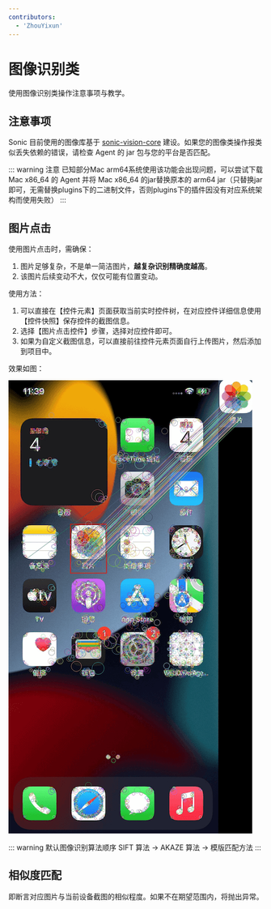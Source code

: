 ```yaml
---
contributors:
  - 'ZhouYixun'
---
```


# 图像识别类

使用图像识别类操作注意事项与教学。

## 注意事项

Sonic 目前使用的图像库基于 [sonic-vision-core](https://github.com/SonicCloudOrg/sonic-vision-core) 建设。如果您的图像类操作报类似丢失依赖的错误，请检查 Agent 的 jar 包与您的平台是否匹配。

::: warning 注意
已知部分Mac arm64系统使用该功能会出现问题，可以尝试下载 Mac x86_64 的 Agent 并将 Mac x86_64 的jar替换原本的 arm64 jar（只替换jar即可，无需替换plugins下的二进制文件，否则plugins下的插件因没有对应系统架构而使用失败）
:::

## 图片点击

使用图片点击时，需确保：

1. 图片足够复杂，不是单一简洁图片，**越复杂识别精确度越高**。
2. 该图片后续变动不大，仅仅可能有位置变动。

使用方法：

1. 可以直接在【控件元素】页面获取当前实时控件树，在对应控件详细信息使用【控件快照】保存控件的截图信息。
2. 选择【图片点击控件】步骤，选择对应控件即可。
3. 如果为自定义截图信息，可以直接前往控件元素页面自行上传图片，然后添加到项目中。

效果如图：

![tem](./images/tem.png)

::: warning 默认图像识别算法顺序
SIFT 算法 -> AKAZE 算法 -> 模版匹配方法
:::

## 相似度匹配

即断言对应图片与当前设备截图的相似程度。如果不在期望范围内，将抛出异常。
